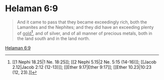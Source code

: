 # Helaman 6:9

> And it came to pass that they became exceedingly rich, both the Lamanites and the Nephites; and they did have an exceeding plenty of <u>gold</u>[^a], and of silver, and of all manner of precious metals, both in the land south and in the land north.

[Helaman 6:9](https://www.churchofjesuschrist.org/study/scriptures/bofm/hel/6?lang=eng&id=p9#p9)


[^a]: [[1 Nephi 18.25|1 Ne. 18:25]]; [[2 Nephi 5.15|2 Ne. 5:15 (14-16)]]; [[Jacob 2.12|Jacob 2:12 (12-13)]]; [[Ether 9.17|Ether 9:17]]; [[Ether 10.23|10:23 (12, 23).]]

